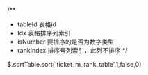 /**
 * tableId 表格id
 * Idx    表格排序列索引
 * isNumber 要排序的是否为数字类型
 * rankIndex  排序号列索引，此列不排序
 */
 
 
$.sortTable.sort('ticket_m_rank_table',1,false,0)  


